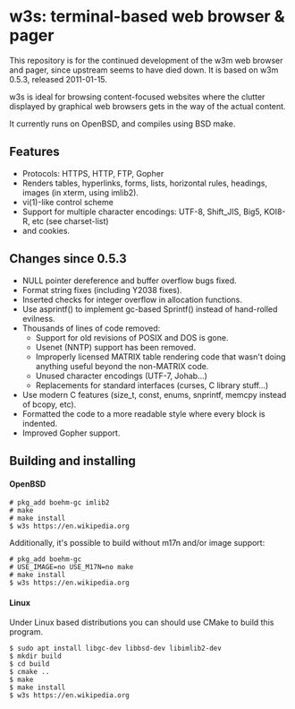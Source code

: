 w3s: terminal-based web browser & pager
=======================================

This repository is for the continued development of the w3m web
browser and pager, since upstream seems to have died down. It is
based on w3m 0.5.3, released 2011-01-15.

w3s is ideal for browsing content-focused websites where the
clutter displayed by graphical web browsers gets in the way of
the actual content.

It currently runs on OpenBSD, and compiles using BSD make.

Features
--------
* Protocols: HTTPS, HTTP, FTP, Gopher
* Renders tables, hyperlinks, forms, lists, horizontal rules,
headings, images (in xterm, using imlib2).
* vi(1)-like control scheme
* Support for multiple character encodings: UTF-8, Shift\_JIS,
Big5, KOI8-R, etc (see charset-list)
* and cookies.

Changes since 0.5.3
-------------------
* NULL pointer dereference and buffer overflow bugs fixed.
* Format string fixes (including Y2038 fixes).
* Inserted checks for integer overflow in allocation functions.
* Use asprintf() to implement gc-based Sprintf() instead of
hand-rolled evilness.
* Thousands of lines of code removed:
	* Support for old revisions of POSIX and DOS is gone.
	* Usenet (NNTP) support has been removed.
	* Improperly licensed MATRIX table rendering code that wasn't
	doing anything useful beyond the non-MATRIX code.
	* Unused character encodings (UTF-7, Johab...)
	* Replacements for standard interfaces (curses, C library stuff...)
* Use modern C features (size\_t, const, enums, snprintf, memcpy 
instead of bcopy, etc).
* Formatted the code to a more readable style where every block
is indented.
* Improved Gopher support.

## Building and installing

#### OpenBSD

	# pkg_add boehm-gc imlib2
	# make
	# make install
	$ w3s https://en.wikipedia.org

Additionally, it's possible to build without m17n and/or image
support:

	# pkg_add boehm-gc
	# USE_IMAGE=no USE_M17N=no make
	# make install
	$ w3s https://en.wikipedia.org

#### Linux
Under Linux based distributions you can should use CMake to build
this program.

    $ sudo apt install libgc-dev libbsd-dev libimlib2-dev
    $ mkdir build
    $ cd build
    $ cmake ..
    $ make
    $ make install
    $ w3s https://en.wikipedia.org
